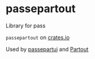 # passepartout

Library for pass

`passepartout` on [crates.io](https://crates.io/crates/passepartout/)

Used by [passepartui](https://github.com/kardwen/passepartui) and [Partout](https://github.com/kardwen/partout)
